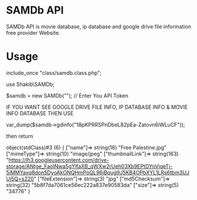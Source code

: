 # SAMDb API
SAMDb API is movie database, ip database and google drive file information free provider Website.

# Usage

include_once "class/samdb.class.php";

use Shakib\SAMDb;

$samdb = new SAMDb(""); // Enter You API Token

IF YOU WANT SEE GOOGLE DRIVE FILE INFO, IP DATABASE INFO & MOVIE INFO DATABASE THEN USE

var_dump($samdb->gdinfo("18pKPRRSPnDbeL82pEa-Zatovn6iWLuCF"));

then return

object(stdClass)#3 (6) { ["name"]=> string(18) "Free Palestine.jpg" ["mimeType"]=> string(10) "image/jpeg" ["thumbnailLink"]=> string(163) "https://lh3.googleusercontent.com/drive-storage/ANtge_FaoINwa5gYlfaXB_qWXw2rUeh03Xb9EPtDYnVjqeTj-5iMMYaxq8don5DyoAkONQHmPoQL96iBqug9J5KB4OPbXYL1LRs6tbm3UJUj5Q=s220" ["fileExtension"]=> string(3) "jpg" ["md5Checksum"]=> string(32) "5b8f7da7061ce56ec222a837e90583da" ["size"]=> string(5) "34776" }
